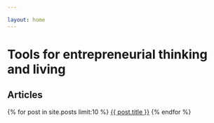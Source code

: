 ```yaml
---

layout: home
---
```


# Tools for entrepreneurial thinking and living



## Articles

{% for post in site.posts limit:10 %}
  <a href='{{ post.url }}' class='article'>{{ post.title }}</a>
{% endfor %}